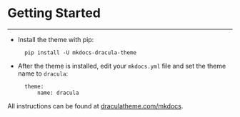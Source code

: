 # Getting Started

---

- Install the theme with pip:

        pip install -U mkdocs-dracula-theme

- After the theme is installed, edit your `mkdocs.yml` file and set the theme name to `dracula`:

        theme:
            name: dracula

All instructions can be found at [draculatheme.com/mkdocs](https://draculatheme.com/mkdocs).